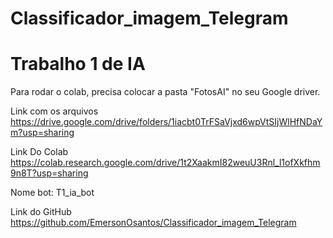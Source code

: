 # Classificador_imagem_Telegram

  # Trabalho 1 de IA

 Para rodar o colab, precisa colocar a pasta "FotosAI" no seu Google driver.
 
 Link com os arquivos  https://drive.google.com/drive/folders/1iacbt0TrFSaVjxd6wpVtSIjWlHfNDaYm?usp=sharing

 Link Do Colab  https://colab.research.google.com/drive/1t2XaakmI82weuU3Rnl_l1ofXkfhm9n8T?usp=sharing

 Nome bot: T1_ia_bot

 Link do GitHub  https://github.com/EmersonOsantos/Classificador_imagem_Telegram
